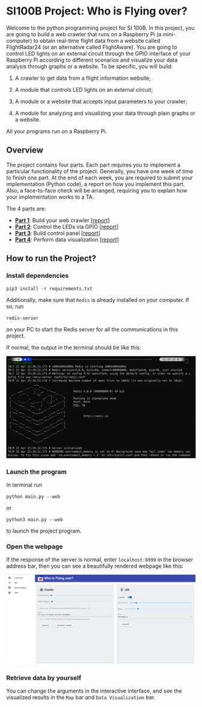 # SI100B Project: Who is Flying over?

Welcome to the python programming project for SI 100B. In this project, you are going to build a web crawler that runs on a Raspberry Pi (a mini-computer) to obtain real-time flight data from a website called FlightRadar24 (or an alternative called FlightAware). You are going to control LED lights on an external circuit through the GPIO interface of your Raspberry Pi according to different scenarios and visualize your data analysis through graphs or a website. To be specific, you will build:

1. A crawler to get data from a flight information website;

2. A module that controls LED lights on an external circuit;

3. A module or a website that accepts input parameters to your crawler;

4. A module for analyzing and visualizing your data through plain graphs or a website.

All your programs run on a Raspberry Pi.

## Overview

The project contains four parts. Each part requires you to implement a particular functionality of the project. Generally, you have one week of time to finish one part. At the end of each week, you are required to submit your implementation (Python code), a report on how you implement this part. Also, a face-to-face check will be arranged, requiring you to explain how your implementation works to a TA.

The 4 parts are:

- **[Part 1](./docs/README.part1.md)**: Build your web crawler [[report]](https://github.com/boynextdoor-cze/SI100B-Project/blob/main/report/Team_GG_week1.md)
- **[Part 2](./docs/README.part2.md)**: Control the LEDs via GPIO [[report]](https://github.com/boynextdoor-cze/SI100B-Project/blob/main/report/week2.md)
- **[Part 3](./docs/README.part3.md)**: Build control panel [[report]](https://github.com/boynextdoor-cze/SI100B-Project/blob/main/report/week3.md)
- **[Part 4](./docs/README.part4.md)**: Perform data visualization [[report]](https://github.com/boynextdoor-cze/SI100B-Project/blob/main/report/week4.md)

## How to run the Project?

### Install dependencies

  ```
  pip3 install -r requirements.txt
  ```

  Additionally, make sure that `Redis` is already installed on your computer. If so, run

  ```
  redis-server
  ```

  on your PC to start the Redis server for all the communications in this project.

  If normal, the output in the terminal should be like this:

  ![](docs/img/redis.png)

### Launch the program

In terminal run

  ```
  python main.py --web
  ```

  or

  ```
  python3 main.py --web
  ```

  to launch the project program.

### Open the webpage

If the response of the server is normal, enter `localhost:8999` in the browser address bar, then you can see a beautifully rendered webpage like this:

![](docs/img/webpage.png)

### Retrieve data by yourself

You can change the arguments in the interactive interface, and see the visualized results in the `Map` bar and `Data Visualization` bar.